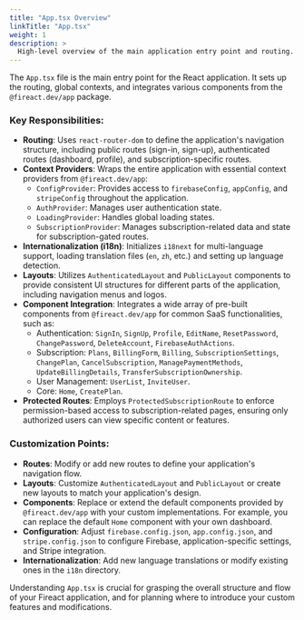 ```yaml
---
title: "App.tsx Overview"
linkTitle: "App.tsx"
weight: 1
description: >
  High-level overview of the main application entry point and routing.
---
```


The `App.tsx` file is the main entry point for the React application. It sets up the routing, global contexts, and integrates various components from the `@fireact.dev/app` package.

### Key Responsibilities:

*   **Routing**: Uses `react-router-dom` to define the application's navigation structure, including public routes (sign-in, sign-up), authenticated routes (dashboard, profile), and subscription-specific routes.
*   **Context Providers**: Wraps the entire application with essential context providers from `@fireact.dev/app`:
    *   `ConfigProvider`: Provides access to `firebaseConfig`, `appConfig`, and `stripeConfig` throughout the application.
    *   `AuthProvider`: Manages user authentication state.
    *   `LoadingProvider`: Handles global loading states.
    *   `SubscriptionProvider`: Manages subscription-related data and state for subscription-gated routes.
*   **Internationalization (i18n)**: Initializes `i18next` for multi-language support, loading translation files (`en`, `zh`, etc.) and setting up language detection.
*   **Layouts**: Utilizes `AuthenticatedLayout` and `PublicLayout` components to provide consistent UI structures for different parts of the application, including navigation menus and logos.
*   **Component Integration**: Integrates a wide array of pre-built components from `@fireact.dev/app` for common SaaS functionalities, such as:
    *   Authentication: `SignIn`, `SignUp`, `Profile`, `EditName`, `ResetPassword`, `ChangePassword`, `DeleteAccount`, `FirebaseAuthActions`.
    *   Subscription: `Plans`, `BillingForm`, `Billing`, `SubscriptionSettings`, `ChangePlan`, `CancelSubscription`, `ManagePaymentMethods`, `UpdateBillingDetails`, `TransferSubscriptionOwnership`.
    *   User Management: `UserList`, `InviteUser`.
    *   Core: `Home`, `CreatePlan`.
*   **Protected Routes**: Employs `ProtectedSubscriptionRoute` to enforce permission-based access to subscription-related pages, ensuring only authorized users can view specific content or features.

### Customization Points:

*   **Routes**: Modify or add new routes to define your application's navigation flow.
*   **Layouts**: Customize `AuthenticatedLayout` and `PublicLayout` or create new layouts to match your application's design.
*   **Components**: Replace or extend the default components provided by `@fireact.dev/app` with your custom implementations. For example, you can replace the default `Home` component with your own dashboard.
*   **Configuration**: Adjust `firebase.config.json`, `app.config.json`, and `stripe.config.json` to configure Firebase, application-specific settings, and Stripe integration.
*   **Internationalization**: Add new language translations or modify existing ones in the `i18n` directory.

Understanding `App.tsx` is crucial for grasping the overall structure and flow of your Fireact application, and for planning where to introduce your custom features and modifications.

